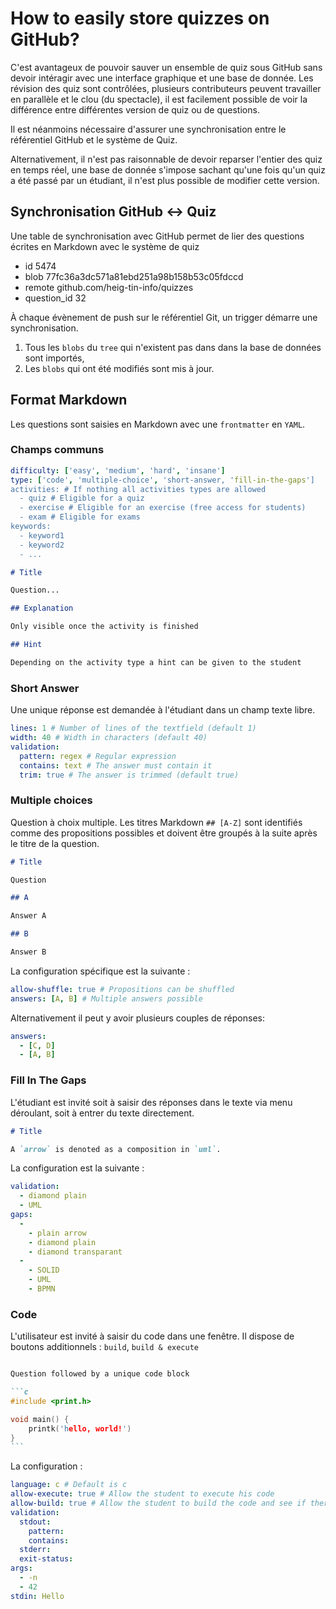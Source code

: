 # How to easily store quizzes on GitHub?

C'est avantageux de pouvoir sauver un ensemble de quiz sous GitHub sans devoir intéragir avec une interface graphique et une base de donnée. Les révision des quiz sont contrôlées, plusieurs contributeurs peuvent travailler en parallèle et le clou (du spectacle), il est facilement possible de voir la différence entre différentes version de quiz ou de questions.

Il est néanmoins nécessaire d'assurer une synchronisation entre le référentiel GitHub et le système de Quiz.

Alternativement, il n'est pas raisonnable de devoir reparser l'entier des quiz en temps réel, une base de donnée s'impose sachant qu'une fois qu'un quiz a été passé par un étudiant, il n'est plus possible de modifier cette version.

## Synchronisation GitHub <-> Quiz

Une table de synchronisation avec GitHub permet de lier des questions écrites en Markdown avec le système de quiz

- id           5474
- blob         77fc36a3dc571a81ebd251a98b158b53c05fdccd
- remote       github.com/heig-tin-info/quizzes
- question_id  32

À chaque évènement de push sur le référentiel Git, un trigger démarre une synchronisation.

1. Tous les `blobs` du `tree` qui n'existent pas dans dans la base
de données sont importés,
2. Les `blobs` qui ont été modifiés sont mis à jour.

## Format Markdown

Les questions sont saisies en Markdown avec une `frontmatter` en `YAML`.

### Champs communs

```yaml
difficulty: ['easy', 'medium', 'hard', 'insane']
type: ['code', 'multiple-choice', 'short-answer, 'fill-in-the-gaps']
activities: # If nothing all activities types are allowed
  - quiz # Eligible for a quiz
  - exercise # Eligible for an exercise (free access for students)
  - exam # Eligible for exams
keywords:
  - keyword1
  - keyword2
  - ...
```

```markdown
# Title

Question...

## Explanation

Only visible once the activity is finished

## Hint

Depending on the activity type a hint can be given to the student
```

### Short Answer

Une unique réponse est demandée à l'étudiant dans un champ texte libre.

```yaml
lines: 1 # Number of lines of the textfield (default 1)
width: 40 # Width in characters (default 40)
validation:
  pattern: regex # Regular expression
  contains: text # The answer must contain it
  trim: true # The answer is trimmed (default true)
```

### Multiple choices

Question à choix multiple. Les titres Markdown `## [A-Z]` sont identifiés comme des propositions possibles et doivent être groupés à la suite après le titre de la question.

```markdown
# Title

Question

## A

Answer A

## B

Answer B
```

La configuration spécifique est la suivante :

```yaml
allow-shuffle: true # Propositions can be shuffled
answers: [A, B] # Multiple answers possible
```

Alternativement il peut y avoir plusieurs couples de réponses:

```yaml
answers:
  - [C, D]
  - [A, B]
```

### Fill In The Gaps

L'étudiant est invité soit à saisir des réponses dans le texte via menu déroulant, soit à entrer du texte directement.

```markdown
# Title

A `arrow` is denoted as a composition in `uml`.
```

La configuration est la suivante :

```yaml
validation:
  - diamond plain
  - UML
gaps:
  -
    - plain arrow
    - diamond plain
    - diamond transparant
  -
    - SOLID
    - UML
    - BPMN
```

### Code

L'utilisateur est invité à saisir du code dans une fenêtre. Il dispose de boutons additionnels : `build`, `build & execute`

````markdown

Question followed by a unique code block

```c
#include <print.h>

void main() {
    printk('hello, world!')
}
```
````

La configuration :

```yaml
language: c # Default is c
allow-execute: true # Allow the student to execute his code
allow-build: true # Allow the student to build the code and see if there is any warning
validation:
  stdout:
    pattern:
    contains:
  stderr:
  exit-status:
args:
  - -n
  - 42
stdin: Hello
```
